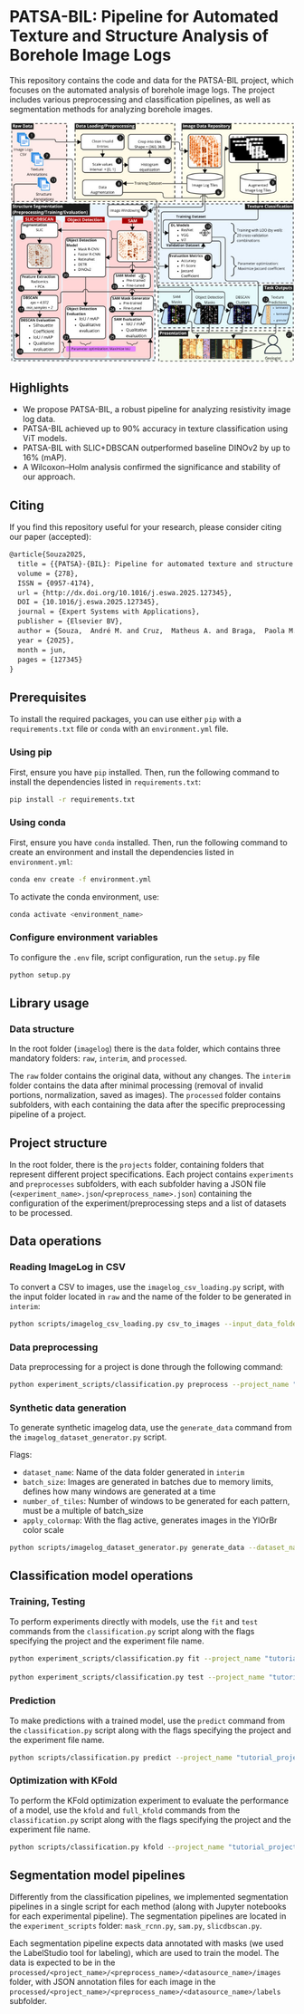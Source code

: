 # PATSA-BIL: Pipeline for Automated Texture and Structure Analysis of Borehole Image Logs

This repository contains the code and data for the PATSA-BIL project, which focuses on the automated analysis of borehole image logs. The project includes various preprocessing and classification pipelines, as well as segmentation methods for analyzing borehole images.

<div align="center">
    <img src="./patsa-bil_workflow.jpg" alt="PATSA-BIL Workflow">
</div>

## Highlights

- We propose PATSA-BIL, a robust pipeline for analyzing resistivity image log data.
- PATSA-BIL achieved up to 90% accuracy in texture classification using ViT models.
- PATSA-BIL with SLIC+DBSCAN outperformed baseline DINOv2 by up to 16% (mAP).
- A Wilcoxon–Holm analysis confirmed the significance and stability of our approach.

## Citing

If you find this repository useful for your research, please consider citing our paper (accepted):

<!-- TODO: Update Citing BibTeX reference-->
```latex
@article{Souza2025,
  title = {{PATSA}-{BIL}: Pipeline for automated texture and structure analysis of borehole image logs},
  volume = {278},
  ISSN = {0957-4174},
  url = {http://dx.doi.org/10.1016/j.eswa.2025.127345},
  DOI = {10.1016/j.eswa.2025.127345},
  journal = {Expert Systems with Applications},
  publisher = {Elsevier BV},
  author = {Souza,  André M. and Cruz,  Matheus A. and Braga,  Paola M.C. and Piva,  Rodrigo B. and Dias,  Rodrigo A.C. and Siqueira,  Paulo R. and Trevizan,  Willian A. and de Jesus,  Candida M. and Bazzarella,  Camilla and Monteiro,  Rodrigo S. and Bernardini,  Flavia C. and Fernandes,  Leandro A.F. and de Sousa,  Elaine P.M. and de Oliveira,  Daniel and Bedo,  Marcos},
  year = {2025},
  month = jun,
  pages = {127345}
}
```

## Prerequisites

To install the required packages, you can use either `pip` with a `requirements.txt` file or `conda` with an `environment.yml` file.

### Using pip

First, ensure you have `pip` installed. Then, run the following command to install the dependencies listed in `requirements.txt`:

```bash
pip install -r requirements.txt
```

### Using conda

First, ensure you have `conda` installed. Then, run the following command to create an environment and install the dependencies listed in `environment.yml`:

```bash
conda env create -f environment.yml
```

To activate the conda environment, use:

```bash
conda activate <environment_name>
```

### Configure environment variables

To configure the `.env` file, script configuration, run the `setup.py` file

```bash
python setup.py
```

## Library usage

### Data structure

In the root folder (`imagelog`) there is the `data` folder, which contains three mandatory folders: `raw`, `interim`, and `processed`.

The `raw` folder contains the original data, without any changes. The `interim` folder contains the data after minimal processing (removal of invalid portions, normalization, saved as images). The `processed` folder contains subfolders, with each containing the data after the specific preprocessing pipeline of a project.

## Project structure

In the root folder, there is the `projects` folder, containing folders that represent different project specifications. Each project contains `experiments` and `preprocesses` subfolders, with each subfolder having a JSON file (`<experiment_name>.json`/`<preprocess_name>.json`) containing the configuration of the experiment/preprocessing steps and a list of datasets to be processed.

## Data operations

### Reading ImageLog in CSV

To convert a CSV to images, use the `imagelog_csv_loading.py` script, with the input folder located in `raw` and the name of the folder to be generated in `interim`:

```bash
python scripts/imagelog_csv_loading.py csv_to_images --input_data_folder "<DATASET_RAW>" --output_data_folder "<DATASET_INTERIM>"
```

### Data preprocessing

Data preprocessing for a project is done through the following command:

```bash
python experiment_scripts/classification.py preprocess --project_name "<project_name>" --preprocess_name "<preprocess_name>" --override_preprocess
```

### Synthetic data generation

To generate synthetic imagelog data, use the `generate_data` command from the `imagelog_dataset_generator.py` script.

Flags:

- `dataset_name`: Name of the data folder generated in `interim`
- `batch_size`: Images are generated in batches due to memory limits, defines how many windows are generated at a time
- `number_of_tiles`: Number of windows to be generated for each pattern, must be a multiple of batch_size
- `apply_colormap`: With the flag active, generates images in the YlOrBr color scale

```bash
python scripts/imagelog_dataset_generator.py generate_data --dataset_name "SYNTH_TEST" --batch_size 5 --number_of_tiles 5 --apply_colormap
```

## Classification model operations

### Training, Testing

To perform experiments directly with models, use the `fit` and `test` commands from the `classification.py` script along with the flags specifying the project and the experiment file name.

```bash
python experiment_scripts/classification.py fit --project_name "tutorial_project" --experiment_name "<experiment_name>" --preprocess_name "<preprocess_name>"

python experiment_scripts/classification.py test --project_name "tutorial_project" --experiment_name "<experiment_name>" --preprocess_name "<preprocess_name>"
```

### Prediction

To make predictions with a trained model, use the `predict` command from the `classification.py` script along with the flags specifying the project and the experiment file name.

```bash
python scripts/classification.py predict --project_name "tutorial_project" --experiment_name "<experiment_name>" --preprocess_name "<preprocess_name>"
```

### Optimization with KFold

To perform the KFold optimization experiment to evaluate the performance of a model, use the `kfold` and `full_kfold` commands from the `classification.py` script along with the flags specifying the project and the experiment file name.

```bash
python scripts/classification.py kfold --project_name "tutorial_project" --experiment_name "<experiment_name>" --preprocess_name "<preprocess_name>"
```

## Segmentation model pipelines

Differently from the classification pipelines, we implemented segmentation pipelines in a single script for each method (along with Jupyter notebooks for each experimental pipeline). The segmentation pipelines are located in the `experiment_scripts` folder: `mask_rcnn.py`, `sam.py`, `slicdbscan.py`.

Each segmentation pipeline expects data annotated with masks (we used the LabelStudio tool for labeling), which are used to train the model. The data is expected to be in the `processed/<project_name>/<preprocess_name>/<datasource_name>/images` folder, with JSON annotation files for each image in the `processed/<project_name>/<preprocess_name>/<datasource_name>/labels` subfolder.
